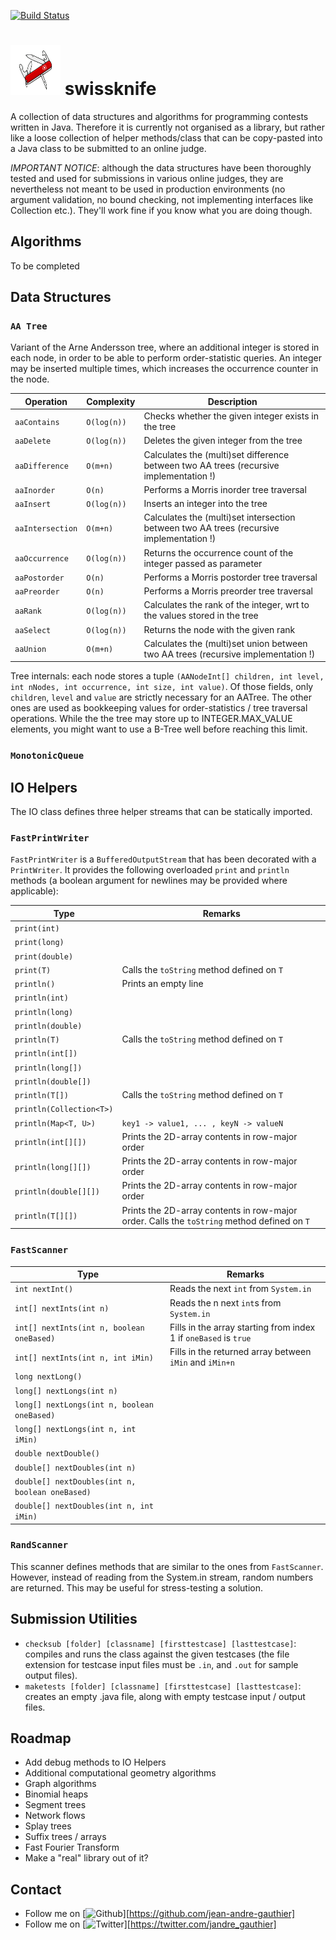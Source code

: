 [![Build Status](https://travis-ci.org/jean-andre-gauthier/swissknife.svg?branch=master)](https://travis-ci.org/jean-andre-gauthier/swissknife)

# <img src="swissknife.png" width="80" height="80"> swissknife

A collection of data structures and algorithms for programming contests written in Java. Therefore it is currently not organised as a library, but rather like a loose collection of helper methods/class that can be copy-pasted into a Java class to be submitted to an online judge.

*IMPORTANT NOTICE*: although the data structures have been thoroughly tested and used for submissions in various online judges, they are nevertheless not meant to be used in production environments (no argument validation, no bound checking, not implementing interfaces like Collection etc.). They'll work fine if you know what you are doing though.

## Algorithms

To be completed

## Data Structures

### `AA Tree`

Variant of the Arne Andersson tree, where an additional integer is stored in each node, in order to be able to perform order-statistic queries. An integer may be inserted multiple times, which increases the occurrence counter in the node.

| Operation        | Complexity  | Description                                                                              |
| ---------------- | ----------- | ---------------------------------------------------------------------------------------- |
| `aaContains`     | `O(log(n))` | Checks whether the given integer exists in the tree                                      |
| `aaDelete`       | `O(log(n))` | Deletes the given integer from the tree                                                  |
| `aaDifference`   | `O(m+n)`    | Calculates the (multi)set difference between two AA trees (recursive implementation !)   |
| `aaInorder`      | `O(n)`      | Performs a Morris inorder tree traversal                                                 |
| `aaInsert`       | `O(log(n))` | Inserts an integer into the tree                                                         |
| `aaIntersection` | `O(m+n)`    | Calculates the (multi)set intersection between two AA trees (recursive implementation !) |
| `aaOccurrence`   | `O(log(n))` | Returns the occurrence count of the integer passed as parameter                          |
| `aaPostorder`    | `O(n)`      | Performs a Morris postorder tree traversal                                               |
| `aaPreorder`     | `O(n)`      | Performs a Morris preorder tree traversal                                                |
| `aaRank`         | `O(log(n))` | Calculates the rank of the integer, wrt to the values stored in the tree                 |
| `aaSelect`       | `O(log(n))` | Returns the node with the given rank                                                     |
| `aaUnion`        | `O(m+n)`    | Calculates the (multi)set union between two AA trees (recursive implementation !)        |

Tree internals: each node stores a tuple `(AANodeInt[] children, int level, int nNodes, int occurrence, int size, int value)`. Of those fields, only `children`, `level` and `value` are strictly necessary for an AATree. The other ones are used as bookkeeping values for order-statistics / tree traversal operations. While the the tree may store up to INTEGER.MAX_VALUE elements, you might want to use a B-Tree well before reaching this limit.

### `MonotonicQueue`

## IO Helpers
The IO class defines three helper streams that can be statically imported.

### `FastPrintWriter`
`FastPrintWriter` is a `BufferedOutputStream` that has been decorated with a `PrintWriter`. It provides the following overloaded `print` and `println` methods (a boolean argument for newlines may be provided where applicable):

| Type                     | Remarks                                                                                     |
| ------------------------ | ------------------------------------------------------------------------------------------- |
| `print(int)`             |                                                                                             |
| `print(long)`            |                                                                                             |
| `print(double)`          |                                                                                             |
| `print(T)`               | Calls the `toString` method defined on `T`                                                  |
| `println()`              | Prints an empty line                                                                        |
| `println(int)`           |                                                                                             |
| `println(long)`          |                                                                                             |
| `println(double)`        |                                                                                             |
| `println(T)`             | Calls the `toString` method defined on `T`                                                  |
| `println(int[])`         |                                                                                             |
| `println(long[])`        |                                                                                             |
| `println(double[])`      |                                                                                             |
| `println(T[])`           | Calls the `toString` method defined on `T`                                                  |
| `println(Collection<T>)` |                                                                                             |
| `println(Map<T, U>)`     | `key1 -> value1, ... , keyN -> valueN`                                                      |
| `println(int[][])`       | Prints the 2D-array contents in row-major order                                             |
| `println(long[][])`      | Prints the 2D-array contents in row-major order                                             |
| `println(double[][])`    | Prints the 2D-array contents in row-major order                                             |
| `println(T[][])`         | Prints the 2D-array contents in row-major order. Calls the `toString` method defined on `T` |

### `FastScanner`

| Type                                               | Remarks                                                           |
| -------------------------------------------------- | ----------------------------------------------------------------- |
| `int nextInt()`                                    | Reads the next `int` from `System.in`                             |
| `int[] nextInts(int n)`                            | Reads the n next `int`s from `System.in`                          |
| `int[] nextInts(int n, boolean oneBased)`          | Fills in the array starting from index 1 if `oneBased` is `true`  |
| `int[] nextInts(int n, int iMin)`                  | Fills in the returned array between `iMin` and `iMin+n`           |
| `long nextLong()`                                  |                                                                   |
| `long[] nextLongs(int n)`                          |                                                                   |
| `long[] nextLongs(int n, boolean oneBased)`        |                                                                   |
| `long[] nextLongs(int n, int iMin)`                |                                                                   |
| `double nextDouble()`                              |                                                                   |
| `double[] nextDoubles(int n)`                      |                                                                   |
| `double[] nextDoubles(int n, boolean oneBased)`    |                                                                   |
| `double[] nextDoubles(int n, int iMin)`            |                                                                   |

### `RandScanner`
This scanner defines methods that are similar to the ones from `FastScanner`. However, instead of reading from the System.in stream, random numbers are returned. This may be useful for stress-testing a solution.

## Submission Utilities
* `checksub [folder] [classname] [firsttestcase] [lasttestcase]`: compiles and runs the class against the given testcases (the file extension for testcase input files must be `.in`, and `.out` for sample output files).
* `maketests [folder] [classname] [firsttestcase] [lasttestcase]`: creates an empty .java file, along with empty testcase input / output files.

## Roadmap
* Add debug methods to IO Helpers
* Additional computational geometry algorithms
* Graph algorithms
* Binomial heaps
* Segment trees
* Network flows
* Splay trees
* Suffix trees / arrays
* Fast Fourier Transform
* Make a "real" library out of it?

## Contact
* Follow me on [![Github](http://i.imgur.com/9I6NRUm.png "Github")][https://github.com/jean-andre-gauthier]
* Follow me on [![Twitter](http://i.imgur.com/wWzX9uB.png "Twitter")][https://twitter.com/jandre_gauthier]
<!--- * Visit [jean-andre-gauthier.com][https://jean-andre-gauthier.com] --->
